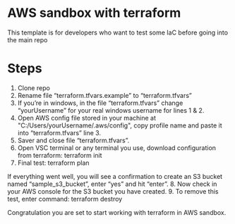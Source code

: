 # AWS sandbox with terraform

This template is for developers who want to test some IaC before going into the main repo

# Steps 

1.	Clone repo
2.	Rename file “terraform.tfvars.example” to “terraform.tfvars”
3.	If you’re in windows, in the file “terraform.tfvars” change “yourUsername” for your real windows username for lines 1 & 2.
4.	Open AWS config file stored in your machine at "C:/Users/yourUsername/.aws/config", copy profile name and paste it into “terraform.tfvars” line 3.
5.	Saver and close file “terraform.tfvars”.
6.	Open VSC terminal or any terminal you use,  download configuration from terraform:
terraform init
7.	Final test:
terraform plan

If everything went well, you will see a confirmation to create an S3 bucket named “sample_s3_bucket”, enter “yes” and hit “enter”.
8.	Now check in your AWS console for the S3 bucket you have created.
9.	To remove this test, enter command:
terraform destroy

Congratulation you are set to start working with terraform in AWS sandbox.
